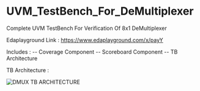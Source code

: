 # UVM_TestBench_For_DeMultiplexer
Complete UVM TestBench For Verification Of 8x1 DeMultiplexer


Edaplayground Link : https://www.edaplayground.com/x/payY 

Includes : 
-- Coverage Component
-- Scoreboard Component
-- TB Architecture


TB Architecture : 

![DMUX TB ARCHITECTURE](https://user-images.githubusercontent.com/82656806/120896765-85354700-c640-11eb-9c41-a124e8f1cc6b.png)

